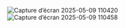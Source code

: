![Capture d’écran 2025-05-09 110420](https://github.com/user-attachments/assets/802e90e4-4907-4c28-b504-fae4406af281)
![Capture d’écran 2025-05-09 110458](https://github.com/user-attachments/assets/267825ae-3299-4bf8-9228-e176f44f5d89)
